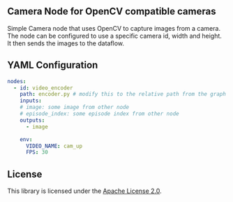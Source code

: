 ## Camera Node for OpenCV compatible cameras

Simple Camera node that uses OpenCV to capture images from a camera. The node can be configured to use a specific camera
id, width and height.
It then sends the images to the dataflow.

## YAML Configuration

````YAML
nodes:
  - id: video_encoder
    path: encoder.py # modify this to the relative path from the graph file to the client script
    inputs:
    # image: some image from other node
    # episode_index: some episode index from other node
    outputs:
      - image

    env:
      VIDEO_NAME: cam_up
      FPS: 30
````

## License

This library is licensed under the [Apache License 2.0](../../LICENSE).